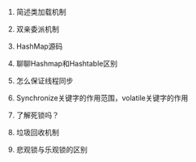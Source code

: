 1. 简述类加载机制

2. 双亲委派机制
3. HashMap源码
4. 聊聊Hashmap和Hashtable区别
5. 怎么保证线程同步
6. Synchronize关键字的作用范围，volatile关键字的作用
7. 了解死锁吗？
8. 垃圾回收机制 
9. 悲观锁与乐观锁的区别